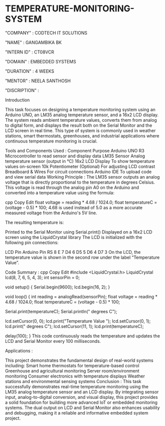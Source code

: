 # TEMPERATURE-MONITORING-SYSTEM

"COMPANY" : CODTECH IT SOLUTIONS

"NAME" : GANGAMBIKA BK

"INTERN ID" : CT08VCR

"DOMAIN" : EMBEDDED SYSTEMS

"DURATION" : 4 WEEKS

"MENTOR" : NEELA SANTHOSH

"DISCRIPTION" :

Introduction

This task focuses on designing a temperature monitoring system using an Arduino UNO, an LM35 analog temperature sensor, and a 16x2 LCD display. The system reads ambient temperature values, converts them from analog to digital form, and displays the result both on the Serial Monitor and the LCD screen in real time. This type of system is commonly used in weather stations, smart thermostats, greenhouses, and industrial applications where continuous temperature monitoring is crucial.

Tools and Components Used :
Component	Purpose
Arduino UNO R3	Microcontroller to read sensor and display data
LM35 Sensor	Analog temperature sensor (output in °C)
16x2 LCD Display	To show temperature values on-screen
10k Potentiometer	(Optional) For adjusting LCD contrast
Breadboard & Wires	For circuit connections
Arduino IDE	To upload code and view serial data
Working Principle :
The LM35 sensor outputs an analog voltage that is directly proportional to the temperature in degrees Celsius. This voltage is read through the analog pin A0 on the Arduino and converted into a temperature value using the formula:

cpp
Copy
Edit
float voltage = reading * 4.68 / 1024.0;
float temperatureC = (voltage - 0.5) * 100;
4.68 is used instead of 5.0 as a more accurate measured voltage from the Arduino's 5V line.

The resulting temperature is:

Printed to the Serial Monitor using Serial.print()
Displayed on a 16x2 LCD screen using the LiquidCrystal library
The LCD is initialized with the following pin connections:

LCD Pin	Arduino Pin
RS	8
E	7
D4	6
D5	5
D6	4
D7	3
On the LCD, the temperature value is shown in the second row under the label “Temperature Value”.

Code Summary :
cpp
Copy
Edit
#include <LiquidCrystal.h>
LiquidCrystal lcd(8, 7, 6, 5, 4, 3);
int sensorPin = 0;

void setup() {
  Serial.begin(9600);
  lcd.begin(16, 2);
}

void loop() {
  int reading = analogRead(sensorPin);
  float voltage = reading * 4.68 / 1024.0;
  float temperatureC = (voltage - 0.5) * 100;

  Serial.print(temperatureC);
  Serial.println(" degrees C");

  lcd.setCursor(0, 0);
  lcd.print("Temperature Value ");
  lcd.setCursor(0, 1);
  lcd.print(" degrees C");
  lcd.setCursor(11, 1);
  lcd.print(temperatureC);

  delay(100);
}
This code continuously reads the temperature and updates the LCD and Serial Monitor every 100 milliseconds.

Applications :

This project demonstrates the fundamental design of real-world systems including:
Smart home thermostats for temperature-based control
Greenhouse and agricultural monitoring
Server room/environment monitoring
Consumer electronics with temperature displays
Weather stations and environmental sensing systems
Conclusion :
This task successfully demonstrates real-time temperature monitoring using the LM35 analog temperature sensor and an LCD display. By integrating sensor input, analog-to-digital conversion, and visual display, this project provides a solid foundation for building more advanced IoT or embedded monitoring systems. The dual output on LCD and Serial Monitor also enhances usability and debugging, making it a reliable and informative embedded system project.








